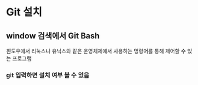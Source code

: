 # Git 설치
## window 검색에서 Git Bash
윈도우에서 리눅스나 유닉스와 같은 운영체제에서 사용하는 명령어를 통해 제어할 수 있는 프로그램

### git 입력하면 설치 여부 볼 수 있음
